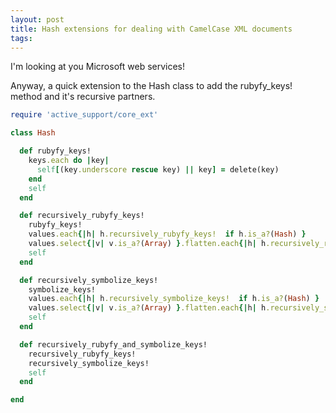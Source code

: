 ```yaml
---
layout: post
title: Hash extensions for dealing with CamelCase XML documents
tags:
---
```

I'm looking at you Microsoft web services!

Anyway, a quick extension to the Hash class to add the rubyfy_keys! method and
it's recursive partners.

``` ruby
require 'active_support/core_ext'

class Hash

  def rubyfy_keys!
    keys.each do |key|
      self[(key.underscore rescue key) || key] = delete(key)
    end
    self
  end

  def recursively_rubyfy_keys!
    rubyfy_keys!
    values.each{|h| h.recursively_rubyfy_keys!  if h.is_a?(Hash) }
    values.select{|v| v.is_a?(Array) }.flatten.each{|h| h.recursively_rubyfy_keys! if h.is_a?(Hash) }
    self
  end

  def recursively_symbolize_keys!
    symbolize_keys!
    values.each{|h| h.recursively_symbolize_keys!  if h.is_a?(Hash) }
    values.select{|v| v.is_a?(Array) }.flatten.each{|h| h.recursively_symbolize_keys! if h.is_a?(Hash) }
    self
  end

  def recursively_rubyfy_and_symbolize_keys!
    recursively_rubyfy_keys!
    recursively_symbolize_keys!
    self
  end

end
```

